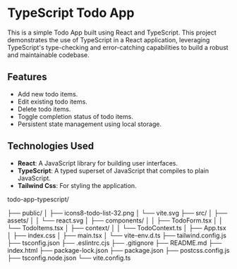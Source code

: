 # TypeScript Todo App

This is a simple Todo App built using React and TypeScript. This project demonstrates the use of TypeScript in a React application, leveraging TypeScript's type-checking and error-catching capabilities to build a robust and maintainable codebase.

## Features

- Add new todo items.
- Edit existing todo items.
- Delete todo items.
- Toggle completion status of todo items.
- Persistent state management using local storage.

## Technologies Used

- **React**: A JavaScript library for building user interfaces.
- **TypeScript**: A typed superset of JavaScript that compiles to plain JavaScript.
- **Tailwind Css**: For styling the application.

todo-app-typescript/

├── public/
│   ├── icons8-todo-list-32.png
│   └── vite.svg
├── src/
│   ├── assets/
│   │   └── react.svg
│   ├── components/
│   │   ├── TodoForm.tsx
│   │   └── TodoItems.tsx
│   ├── context/
│   │   └── TodoContext.ts
│   ├── App.tsx
│   ├── index.css
│   ├── main.tsx
│   └── vite-env.d.ts
├── tailwind.config.js
├── tsconfig.json
├── .eslintrc.cjs
├── .gitignore
├── README.md
├── index.html
├── package-lock.json
├── package.json
├── postcss.config.js
├── tsconfig.node.json
└── vite.config.ts